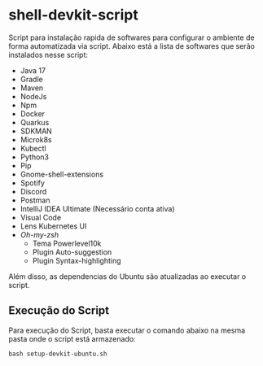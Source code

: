 # shell-devkit-script
Script para instalação rapida de softwares para configurar o ambiente de forma automatizada via script. Abaixo está a lista de softwares que serão instalados nesse script:

- Java 17
- Gradle
- Maven
- NodeJs
- Npm
- Docker
- Quarkus
- SDKMAN
- Microk8s
- Kubectl
- Python3
- Pip
- Gnome-shell-extensions
- Spotify
- Discord
- Postman
- IntelliJ IDEA Ultimate (Necessário conta ativa)
- Visual Code
- Lens Kubernetes UI
- _Oh-my-zsh_
    - Tema Powerlevel10k
    - Plugin Auto-suggestion
    - Plugin Syntax-highlighting


Além disso, as dependencias do Ubuntu são atualizadas ao executar o script.

## Execução do Script
Para execução do Script, basta executar o comando abaixo na mesma pasta onde o script está armazenado:

```shell
bash setup-devkit-ubuntu.sh 
```
